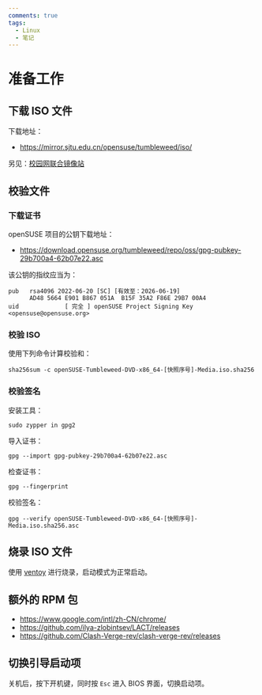 ```yaml
---
comments: true
tags:
  - Linux
  - 笔记
---
```


# 准备工作

## 下载 ISO 文件

下载地址：

- <https://mirror.sjtu.edu.cn/opensuse/tumbleweed/iso/>

另见：[校园网联合镜像站](https://mirrors.cernet.edu.cn/list)

## 校验文件

### 下载证书

openSUSE 项目的公钥下载地址：

- <https://download.opensuse.org/tumbleweed/repo/oss/gpg-pubkey-29b700a4-62b07e22.asc>

该公钥的指纹应当为：

```
pub   rsa4096 2022-06-20 [SC] [有效至：2026-06-19]
      AD48 5664 E901 B867 051A  B15F 35A2 F86E 29B7 00A4
uid             [ 完全 ] openSUSE Project Signing Key <opensuse@opensuse.org>
```

### 校验 ISO

使用下列命令计算校验和：

```
sha256sum -c openSUSE-Tumbleweed-DVD-x86_64-[快照序号]-Media.iso.sha256
```

### 校验签名

安装工具：

```
sudo zypper in gpg2
```

导入证书：

```
gpg --import gpg-pubkey-29b700a4-62b07e22.asc
```

检查证书：

```
gpg --fingerprint
```

校验签名：

```
gpg --verify openSUSE-Tumbleweed-DVD-x86_64-[快照序号]-Media.iso.sha256.asc
```

## 烧录 ISO 文件

使用 [ventoy] 进行烧录，启动模式为正常启动。

[ventoy]: https://github.com/ventoy/Ventoy

## 额外的 RPM 包

- <https://www.google.com/intl/zh-CN/chrome/>
- <https://github.com/ilya-zlobintsev/LACT/releases>
- <https://github.com/Clash-Verge-rev/clash-verge-rev/releases>

## 切换引导启动项

关机后，按下开机键，同时按 `Esc` 进入 BIOS 界面，切换启动项。
